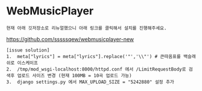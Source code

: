 # WebMusicPlayer

```
현재 아래 깃저장소로 리뉴얼했으니 아래 링크를 클릭해서 설치를 진행해주세요.
```
https://github.com/sssssqew/webmusicplayer-new

```
[issue solution]
1.  meta["lyrics"] = meta["lyrics"].replace('"','\\"') # 큰따옴표를 백슬래쉬로 이스케이프
2.  /tmp/mod_wsgi-localhost:8000/httpd.conf 에서 /LimitRequestBody로 검색후 업로드 사이즈 변경 (현재 100MB = 10곡 업로드 가능)
3.  django settings.py 에서 MAX_UPLOAD_SIZE = "5242880" 설정 추가 
```
